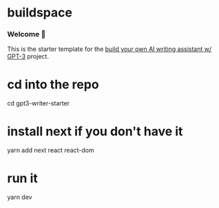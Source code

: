 # buildspace 
### Welcome 👋
This is the starter template for the [build your own AI writing assistant w/ GPT-3](https://buildspace.so/builds/ai-writer) project.


# cd into the repo
cd gpt3-writer-starter

# install next if you don't have it
yarn add next react react-dom

# run it
yarn dev
